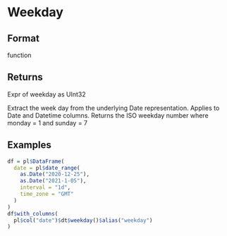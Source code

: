 # Weekday

## Format

function

## Returns

Expr of weekday as UInt32

Extract the week day from the underlying Date representation. Applies to Date and Datetime columns. Returns the ISO weekday number where monday = 1 and sunday = 7

## Examples

```r
df = pl$DataFrame(
  date = pl$date_range(
    as.Date("2020-12-25"),
    as.Date("2021-1-05"),
    interval = "1d",
    time_zone = "GMT"
  )
)
df$with_columns(
  pl$col("date")$dt$weekday()$alias("weekday")
)
```